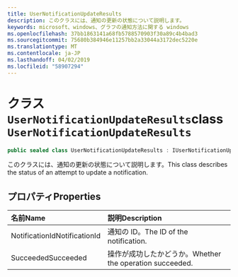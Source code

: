 ```yaml
---
title: UserNotificationUpdateResults
description: このクラスには、通知の更新の状態について説明します。
keywords: microsoft、windows、グラフの通知方法に関する windows
ms.openlocfilehash: 37bb1863141a68fb5788570903f30a89c4b4bad3
ms.sourcegitcommit: 75680b384946e11257bb2a33044a3172dec5220e
ms.translationtype: MT
ms.contentlocale: ja-JP
ms.lasthandoff: 04/02/2019
ms.locfileid: "58907294"
---
```

# <a name="class-usernotificationupdateresults"></a><span data-ttu-id="eb252-104">クラス `UserNotificationUpdateResults`</span><span class="sxs-lookup"><span data-stu-id="eb252-104">class `UserNotificationUpdateResults`</span></span>
```C#
public sealed class UserNotificationUpdateResults : IUserNotificationUpdateResults
```

<span data-ttu-id="eb252-105">このクラスには、通知の更新の状態について説明します。</span><span class="sxs-lookup"><span data-stu-id="eb252-105">This class describes the status of an attempt to update a notification.</span></span>

## <a name="properties"></a><span data-ttu-id="eb252-106">プロパティ</span><span class="sxs-lookup"><span data-stu-id="eb252-106">Properties</span></span>

|<span data-ttu-id="eb252-107">名前</span><span class="sxs-lookup"><span data-stu-id="eb252-107">Name</span></span> | <span data-ttu-id="eb252-108">説明</span><span class="sxs-lookup"><span data-stu-id="eb252-108">Description</span></span> |
|:-- |:-- |
|<span data-ttu-id="eb252-109">NotificationId</span><span class="sxs-lookup"><span data-stu-id="eb252-109">NotificationId</span></span> |<span data-ttu-id="eb252-110">通知の ID。</span><span class="sxs-lookup"><span data-stu-id="eb252-110">The ID of the notification.</span></span>|
|<span data-ttu-id="eb252-111">Succeeded</span><span class="sxs-lookup"><span data-stu-id="eb252-111">Succeeded</span></span> |<span data-ttu-id="eb252-112">操作が成功したかどうか。</span><span class="sxs-lookup"><span data-stu-id="eb252-112">Whether the operation succeeded.</span></span>| 
